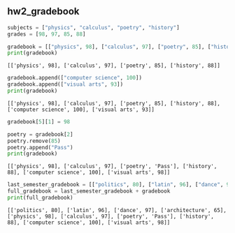 ## hw2_gradebook


```python
subjects = ["physics", "calculus", "poetry", "history"]
grades = [98, 97, 85, 88]

gradebook = [["physics", 98], ["calculus", 97], ["poetry", 85], ["history", 88]]
print(gradebook)
```

    [['physics', 98], ['calculus', 97], ['poetry', 85], ['history', 88]]



```python
gradebook.append(["computer science", 100])
gradebook.append(["visual arts", 93])
print(gradebook)
```

    [['physics', 98], ['calculus', 97], ['poetry', 85], ['history', 88], ['computer science', 100], ['visual arts', 93]]



```python
gradebook[5][1] = 98

poetry = gradebook[2]
poetry.remove(85)
poetry.append("Pass")
print(gradebook)
```

    [['physics', 98], ['calculus', 97], ['poetry', 'Pass'], ['history', 88], ['computer science', 100], ['visual arts', 98]]



```python
last_semester_gradebook = [["politics", 80], ["latin", 96], ["dance", 97], ["architecture", 65]]
full_gradebook = last_semester_gradebook + gradebook
print(full_gradebook)
```

    [['politics', 80], ['latin', 96], ['dance', 97], ['architecture', 65], ['physics', 98], ['calculus', 97], ['poetry', 'Pass'], ['history', 88], ['computer science', 100], ['visual arts', 98]]

